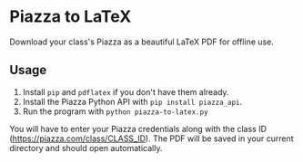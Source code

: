 # Piazza to LaTeX
Download your class's Piazza as a beautiful LaTeX PDF for offline use.

## Usage
1. Install `pip` and `pdflatex` if you don't have them already.
2. Install the Piazza Python API with `pip install piazza_api`.
3. Run the program with `python piazza-to-latex.py`

You will have to enter your Piazza credentials along with the class ID (https://piazza.com/class/CLASS_ID). The PDF will be saved in your current directory and should open automatically. 
